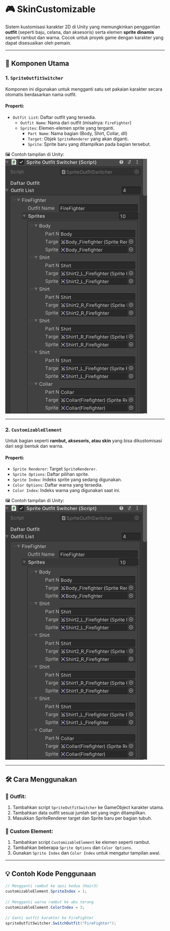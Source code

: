 # 🎮 SkinCustomizable

Sistem kustomisasi karakter 2D di Unity yang memungkinkan penggantian **outfit** (seperti baju, celana, dan aksesoris) serta elemen **sprite dinamis** seperti rambut dan warna. Cocok untuk proyek game dengan karakter yang dapat disesuaikan oleh pemain.

---

## 🧩 Komponen Utama

### 1. `SpriteOutfitSwitcher`

Komponen ini digunakan untuk mengganti satu set pakaian karakter secara otomatis berdasarkan nama outfit.

#### Properti:
- `Outfit List`: Daftar outfit yang tersedia.
  - `Outfit Name`: Nama dari outfit (misalnya: `FireFighter`)
  - `Sprites`: Elemen-elemen sprite yang terganti.
    - `Part Name`: Nama bagian (Body, Shirt, Collar, dll)
    - `Target`: Objek `SpriteRenderer` yang akan diganti.
    - `Sprite`: Sprite baru yang ditampilkan pada bagian tersebut.

🖼️ Contoh tampilan di Unity:
![SpriteOutfitSwitcher Inspector](/Assets/Doc/Image/SpriteOutfitSwitcher.png)

---

### 2. `CustomizableElement`

Untuk bagian seperti **rambut, aksesoris, atau skin** yang bisa dikustomisasi dari segi bentuk dan warna.

#### Properti:
- `Sprite Renderer`: Target `SpriteRenderer`.
- `Sprite Options`: Daftar pilihan sprite.
- `Sprite Index`: Indeks sprite yang sedang digunakan.
- `Color Options`: Daftar warna yang tersedia.
- `Color Index`: Indeks warna yang digunakan saat ini.

🖼️ Contoh tampilan di Unity:
![CustomizableElement Inspector](/Assets/Doc/Image/SpriteOutfitSwitcher.png)

---

## 🛠️ Cara Menggunakan

### 👕 Outfit:
1. Tambahkan script `SpriteOutfitSwitcher` ke GameObject karakter utama.
2. Tambahkan data outfit sesuai jumlah set yang ingin ditampilkan.
3. Masukkan SpriteRenderer target dan Sprite baru per bagian tubuh.

### 🎨 Custom Element:
1. Tambahkan script `CustomizableElement` ke elemen seperti rambut.
2. Tambahkan beberapa `Sprite Options` dan `Color Options`.
3. Gunakan `Sprite Index` dan `Color Index` untuk mengatur tampilan awal.

---

## 💡 Contoh Kode Penggunaan

```csharp
// Mengganti rambut ke opsi kedua (Hair3)
customizableElement.SpriteIndex = 1;

// Mengganti warna rambut ke abu terang
customizableElement.ColorIndex = 3;

// Ganti outfit karakter ke FireFighter
spriteOutfitSwitcher.SwitchOutfit("FireFighter");
